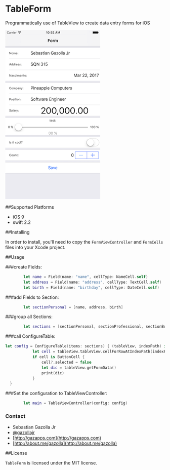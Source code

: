 # TableForm
Programmatically use of TableView to create data entry forms for iOS

![](https://github.com/gazolla/TableForm/raw/master/screenshot.png)

##Supported Platforms

- iOS 9
- swift 2.2

##Installing

In order to install, you'll need to copy the `FormViewController` and `FormCells` files into your Xcode project. 

##Usage

###create Fields:

```swift
        let name = Field(name: "name", cellType: NameCell.self)
        let address = Field(name: "address", cellType: TextCell.self)
        let birth = Field(name: "birthday", cellType: DateCell.self)
```

###add Fields to Section:

```swift
        let sectionPersonal = [name, address, birth]
```

###group all Sections:

```swift
        let sections = [sectionPersonal, sectionProfessional, sectionButton]
```


###call ConfigureTable:

```swift
let config = ConfigureTable(items: sections) { (tableView, indexPath) in
            let cell = tableView.tableView.cellForRowAtIndexPath(indexPath)
            if cell is ButtonCell {
                cell?.selected = false
                let dic = tableView.getFormData()
                print(dic)
            }
  }
```

###Set the configuration to TableViewController:
```swift
        let main = TableViewController(config: config)
```

### Contact

* Sebastian Gazolla Jr
* [@gazollajr](http://twitter.com/gazollajr)
* [http://gazapps.com](http://gazapps.com)
* [http://about.me/gazolla](http://about.me/gazolla)

##License

`TableForm` is licensed under the MIT license.
